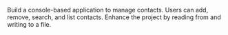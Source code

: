 Build a console-based application to manage contacts. Users can add, remove, search, and list contacts. Enhance the project by reading from and writing to a file.
